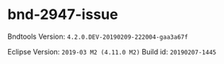 # bnd-2947-issue

Bndtools Version:   `4.2.0.DEV-20190209-222004-gaa3a67f`

Eclipse Version: `2019-03 M2 (4.11.0 M2)` Build id: `20190207-1445`
